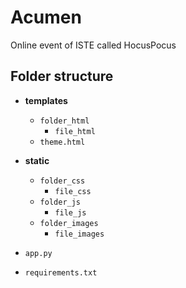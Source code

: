 # Acumen
Online event of ISTE called HocusPocus

## Folder structure

- **templates**
	- `folder_html`
		- `file_html`
	- `theme.html`
- **static**
	- `folder_css`
		- `file_css`
	- `folder_js`
		- `file_js`
	- `folder_images`
		- `file_images`
	
- `app.py`
-  `requirements.txt`
